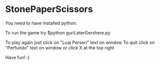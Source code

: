 # StonePaperScissors

You need to have installed python.

To run the game try 
  $python guriLeterGershere.py
  
To play again just click on "Luaj Perseri" text on window
To quit click on "Perfundo" text on window or click X at the top right

Have fun! :)
